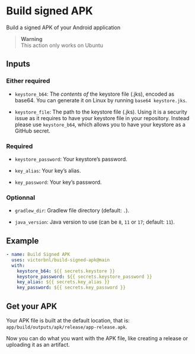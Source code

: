 # Build signed APK

Build a signed APK of your Android application

> **Warning**  
> This action only works on Ubuntu

## Inputs

### Either required

- `keystore_b64`: The _contents of_ the keystore file (.jks), encoded as base64. You can generate it on Linux by running `base64 keystore.jks`.

- `keystore_file`: The path to the keystore file (.jks). Using it is a security issue as it requires to have your keystore file in your repository. Instead please use `keystore_b64`, which allows you to have your keystore as a GitHub secret.

### Required

- `keystore_password`: Your keystore’s password.

- `key_alias`: Your key’s alias.

- `key_password`: Your key’s password.

### Optionnal

- `gradlew_dir`: Gradlew file directory (default: `.`).

- `java_version`: Java version to use (can be `8`, `11` or `17`; default: `11`).

## Example

```yaml
- name: Build Signed APK
  uses: victorbnl/build-signed-apk@main
  with:
    keystore_b64: ${{ secrets.keystore }}
    keystore_password: ${{ secrets.keystore_password }}
    key_alias: ${{ secrets.key_alias }}
    key_password: ${{ secrets.key_password }}
```

## Get your APK

Your APK file is built at the default location, that is: `app/build/outputs/apk/release/app-release.apk`.

Now you can do what you want with the APK file, like creating a release or uploading it as an artifact.
